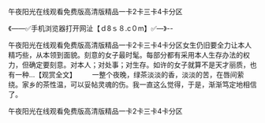 午夜阳光在线观看免费版高清版精品一卡2卡三卡4卡分区

《——✅手机浏览器打开网沚【ｄ8ｓ８.c０m】✅—》--

午夜阳光在线观看免费版高清版精品一卡2卡三卡4卡分区女生仍旧要全力让本人精巧些，从本领到面貌。刻意的女子最时髦。每部分都有采用本人生存办法的权力，但确定要刻意。对本人；对处事；对生存。如许的女子就算不是天才丽质，也有一种...【观赏全文】
　　一整个夜晚，绿茶淡淡的香，淡淡的苦，在唇间萦绕。家乡的茶性温，可以妥帖灵魂的伤。我一直这么觉得，于是，渐渐笃定地相信了。





午夜阳光在线观看免费版高清版精品一卡2卡三卡4卡分区
